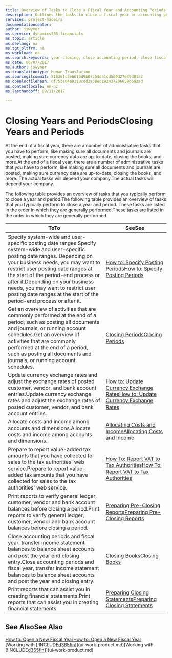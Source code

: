 ```yaml
---
title: Overview of Tasks to Close a Fiscal Year and Accounting Periods | Microsoft Docs
description: Outlines the tasks to close a fiscal year or accounting period, for example, making sure documents and journals are posted and verifying bank balances.
services: project-madeira
documentationcenter: 
author: jswymer
ms.service: dynamics365-financials
ms.topic: article
ms.devlang: na
ms.tgt_pltfrm: na
ms.workload: na
ms.search.keywords: year closing, close accounting period, close fiscal year, bank account detailed trial balance
ms.date: 06/07/2017
ms.author: jswymer
ms.translationtype: Human Translation
ms.sourcegitcommit: 81636fc2e661bd9b07c54da1cd5d0d27e30d01a2
ms.openlocfilehash: 0f753e84a9318cdd3a58ed192437206659b6a2ad
ms.contentlocale: en-nz
ms.lasthandoff: 09/11/2017

---
```

# <a name="closing-years-and-periods"></a><span data-ttu-id="7d42e-103">Closing Years and Periods</span><span class="sxs-lookup"><span data-stu-id="7d42e-103">Closing Years and Periods</span></span>
<span data-ttu-id="7d42e-104">At the end of a fiscal year, there are a number of administrative tasks that you have to perform, like making sure all documents and journals are posted, making sure currency data are up-to-date, closing the books, and more.</span><span class="sxs-lookup"><span data-stu-id="7d42e-104">At the end of a fiscal year, there are a number of administrative tasks that you have to perform, like making sure all documents and journals are posted, making sure currency data are up-to-date, closing the books, and more.</span></span> <span data-ttu-id="7d42e-105">The actual tasks will depend your company.</span><span class="sxs-lookup"><span data-stu-id="7d42e-105">The actual tasks will depend your company.</span></span>

<span data-ttu-id="7d42e-106">The following table provides an overview of tasks that you typically perform to close a year and period.</span><span class="sxs-lookup"><span data-stu-id="7d42e-106">The following table provides an overview of tasks that you typically perform to close a year and period.</span></span> <span data-ttu-id="7d42e-107">These tasks are listed in the order in which they are generally performed.</span><span class="sxs-lookup"><span data-stu-id="7d42e-107">These tasks are listed in the order in which they are generally performed.</span></span>

| <span data-ttu-id="7d42e-108">To</span><span class="sxs-lookup"><span data-stu-id="7d42e-108">To</span></span> | <span data-ttu-id="7d42e-109">See</span><span class="sxs-lookup"><span data-stu-id="7d42e-109">See</span></span> |
| --- | --- |
| <span data-ttu-id="7d42e-110">Specify system-wide and user-specific posting date ranges.</span><span class="sxs-lookup"><span data-stu-id="7d42e-110">Specify system-wide and user-specific posting date ranges.</span></span> <span data-ttu-id="7d42e-111">Depending on your business needs, you may want to restrict user posting date ranges at the start of the period-end process or after it.</span><span class="sxs-lookup"><span data-stu-id="7d42e-111">Depending on your business needs, you may want to restrict user posting date ranges at the start of the period-end process or after it.</span></span> |[<span data-ttu-id="7d42e-112">How to: Specify Posting Periods</span><span class="sxs-lookup"><span data-stu-id="7d42e-112">How to: Specify Posting Periods</span></span>](finance-how-specify-posting-periods.md) |
| <span data-ttu-id="7d42e-113">Get an overview of activities that are commonly performed at the end of a period, such as posting all documents and journals, or running account schedules.</span><span class="sxs-lookup"><span data-stu-id="7d42e-113">Get an overview of activities that are commonly performed at the end of a period, such as posting all documents and journals, or running account schedules.</span></span> |[<span data-ttu-id="7d42e-114">Closing Periods</span><span class="sxs-lookup"><span data-stu-id="7d42e-114">Closing Periods</span></span>](year-how-complete-period-end-processes.md) |
| <span data-ttu-id="7d42e-115">Update currency exchange rates and adjust the exchange rates of posted customer, vendor, and bank account entries.</span><span class="sxs-lookup"><span data-stu-id="7d42e-115">Update currency exchange rates and adjust the exchange rates of posted customer, vendor, and bank account entries.</span></span> |[<span data-ttu-id="7d42e-116">How to: Update Currency Exchange Rates</span><span class="sxs-lookup"><span data-stu-id="7d42e-116">How to: Update Currency Exchange Rates</span></span>](finance-how-update-currencies.md) |
| <span data-ttu-id="7d42e-117">Allocate costs and income among accounts and dimensions.</span><span class="sxs-lookup"><span data-stu-id="7d42e-117">Allocate costs and income among accounts and dimensions.</span></span> |[<span data-ttu-id="7d42e-118">Allocating Costs and Income</span><span class="sxs-lookup"><span data-stu-id="7d42e-118">Allocating Costs and Income</span></span>](year-allocate-costs-income.md) |
| <span data-ttu-id="7d42e-119">Prepare to report value-added tax amounts that you have collected for sales to the tax authorities' web service.</span><span class="sxs-lookup"><span data-stu-id="7d42e-119">Prepare to report value-added tax amounts that you have collected for sales to the tax authorities' web service.</span></span> |[<span data-ttu-id="7d42e-120">How To: Report VAT to Tax Authorities</span><span class="sxs-lookup"><span data-stu-id="7d42e-120">How To: Report VAT to Tax Authorities</span></span>](finance-how-report-vat.md)|
| <span data-ttu-id="7d42e-121">Print reports to verify general ledger, customer, vendor and bank account balances before closing a period.</span><span class="sxs-lookup"><span data-stu-id="7d42e-121">Print reports to verify general ledger, customer, vendor and bank account balances before closing a period.</span></span> |[<span data-ttu-id="7d42e-122">Preparing Pre-Closing Reports</span><span class="sxs-lookup"><span data-stu-id="7d42e-122">Preparing Pre-Closing Reports</span></span>](year-prepare-preclose-reports.md) |
| <span data-ttu-id="7d42e-123">Close accounting periods and fiscal year, transfer income statement balances to balance sheet accounts and post the year end closing entry.</span><span class="sxs-lookup"><span data-stu-id="7d42e-123">Close accounting periods and fiscal year, transfer income statement balances to balance sheet accounts and post the year end closing entry.</span></span> |[<span data-ttu-id="7d42e-124">Closing Books</span><span class="sxs-lookup"><span data-stu-id="7d42e-124">Closing Books</span></span>](year-close-books.md) |
| <span data-ttu-id="7d42e-125">Print reports that can assist you in creating financial statements.</span><span class="sxs-lookup"><span data-stu-id="7d42e-125">Print reports that can assist you in creating financial statements.</span></span> |[<span data-ttu-id="7d42e-126">Preparing Closing Statements</span><span class="sxs-lookup"><span data-stu-id="7d42e-126">Preparing Closing Statements</span></span>](year-prepare-close-statement.md) |

## <a name="see-also"></a><span data-ttu-id="7d42e-127">See Also</span><span class="sxs-lookup"><span data-stu-id="7d42e-127">See Also</span></span>
[<span data-ttu-id="7d42e-128">How to: Open a New Fiscal Year</span><span class="sxs-lookup"><span data-stu-id="7d42e-128">How to: Open a New Fiscal Year</span></span>](finance-how-open-new-fiscal-year.md)  
<span data-ttu-id="7d42e-129">[Working with [!INCLUDE[d365fin](includes/d365fin_md.md)]](ui-work-product.md)</span><span class="sxs-lookup"><span data-stu-id="7d42e-129">[Working with [!INCLUDE[d365fin](includes/d365fin_md.md)]](ui-work-product.md)</span></span>

